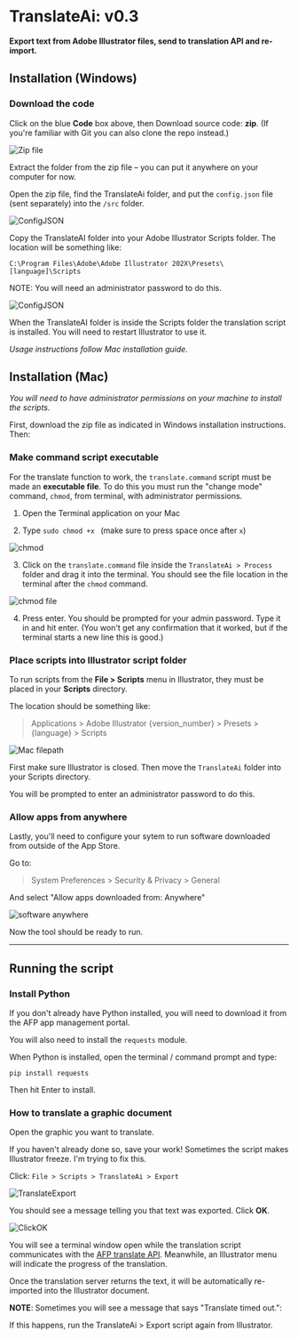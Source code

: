# TranslateAi: v0.3
**Export text from Adobe Illustrator files, send to translation API and re-import.**

## Installation (Windows)
### Download the code

Click on the blue **Code** box above, then Download source code: **zip**. (If you're familiar with Git you can also clone the repo instead.)

![Zip file](img/DownloadZip.PNG)

Extract the folder from the zip file – you can put it anywhere on your computer for now.

Open the zip file, find the TranslateAi folder, and put the `config.json` file (sent separately) into the `/src` folder.

![ConfigJSON](img/configJSON.PNG)

Copy the TranslateAI folder into your Adobe Illustrator Scripts folder. The location will be something like:

`C:\Program Files\Adobe\Adobe Illustrator 202X\Presets\[language]\Scripts`

NOTE: You will need an administrator password to do this.

![ConfigJSON](img/ScriptsFolder.PNG)

When the TranslateAI folder is inside the Scripts folder the translation script is installed. You will need to restart Illustrator to use it.

*Usage instructions follow Mac installation guide.*

## Installation (Mac)

*You will need to have administrator permissions on your machine to install the scripts.*

First, download the zip file as indicated in Windows installation instructions. Then:

### Make command script executable 

For the translate function to work, the `translate.command` script must be made an **executable file**. To do this you must run the "change mode" command, `chmod`, from terminal, with administrator permissions.

1) Open the Terminal application on your Mac

2) Type `sudo chmod +x ` (make sure to press space once after `x`)

![chmod](img/chmod.png)

3) Click on the `translate.command` file inside the `TranslateAi > Process` folder and drag it into the terminal. You should see the file location in the terminal after the `chmod` command.

![chmod file](img/chmodfilepath.png)

4) Press enter. You should be prompted for your admin password. Type it in and hit enter. (You won't get any confirmation that it worked, but if the terminal starts a new line this is good.)

### Place scripts into Illustrator script folder

To run scripts from the **File > Scripts** menu in Illustrator, they must be placed in your **Scripts** directory.

The location should be something like:

> Applications > Adobe Illustrator {version_number} > Presets > {language} > Scripts

![Mac filepath](img/macfilepath.png)

First make sure Illustrator is closed. Then move the `TranslateAi` folder into your Scripts directory.

You will be prompted to enter an administrator password to do this.

### Allow apps from anywhere

Lastly, you'll need to configure your sytem to run software downloaded from outside of the App Store.

Go to:
> System Preferences > Security & Privacy > General

And select "Allow apps downloaded from: Anywhere"

![software anywhere](img/anywhere.jpg)

Now the tool should be ready to run.

----

## Running the script

### Install Python

If you don't already have Python installed, you will need to download it from the AFP app management portal.

You will also need to install the `requests` module.

When Python is installed, open the terminal / command prompt and type:

`pip install requests`

Then hit Enter to install.

### How to translate a graphic document

Open the graphic you want to translate. 

If you haven't already done so, save your work! Sometimes the script makes Illustrator freeze. I'm trying to fix this.

Click: `File > Scripts > TranslateAi > Export`

![TranslateExport](img/TranslateExport.PNG)

You should see a message telling you that text was exported.
 Click **OK**.

![ClickOK](img/StartTranslation.PNG)

You will see a terminal window open while the translation script communicates with the [AFP translate API](https://translate.afp.com/translate). Meanwhile, an Illustrator menu will indicate the progress of the translation.

Once the translation server returns the text, it will be automatically re-imported into the Illustrator document.

**NOTE**: Sometimes you will see a message that says "Translate timed out.":

If this happens, run the TranslateAi > Export script again from Illustrator.